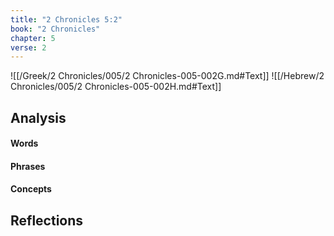 ```yaml
---
title: "2 Chronicles 5:2"
book: "2 Chronicles"
chapter: 5
verse: 2
---
```

![[/Greek/2 Chronicles/005/2 Chronicles-005-002G.md#Text]]
![[/Hebrew/2 Chronicles/005/2 Chronicles-005-002H.md#Text]]

## Analysis

#### Words

#### Phrases

#### Concepts

## Reflections
